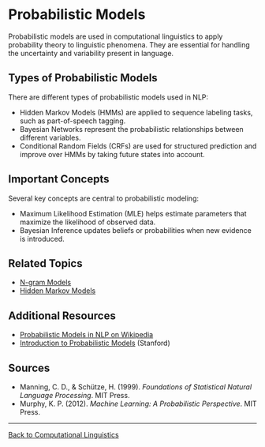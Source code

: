 # Probabilistic Models

Probabilistic models are used in computational linguistics to apply probability theory to linguistic phenomena. They are essential for handling the uncertainty and variability present in language.

## Types of Probabilistic Models

There are different types of probabilistic models used in NLP:
- Hidden Markov Models (HMMs) are applied to sequence labeling tasks, such as part-of-speech tagging.
- Bayesian Networks represent the probabilistic relationships between different variables.
- Conditional Random Fields (CRFs) are used for structured prediction and improve over HMMs by taking future states into account.

## Important Concepts

Several key concepts are central to probabilistic modeling:
- Maximum Likelihood Estimation (MLE) helps estimate parameters that maximize the likelihood of observed data.
- Bayesian Inference updates beliefs or probabilities when new evidence is introduced.

## Related Topics

- [N-gram Models](N-gram-Models.md)
- [Hidden Markov Models](Hidden-Markov-Models.md)

## Additional Resources

- [Probabilistic Models in NLP on Wikipedia](https://en.wikipedia.org/wiki/Statistical_natural_language_processing)
- [Introduction to Probabilistic Models](https://web.stanford.edu/~jurafsky/slp3/5.pdf) (Stanford)

## Sources

- Manning, C. D., & Schütze, H. (1999). *Foundations of Statistical Natural Language Processing*. MIT Press.
- Murphy, K. P. (2012). *Machine Learning: A Probabilistic Perspective*. MIT Press.

---

[Back to Computational Linguistics](../README.md)
